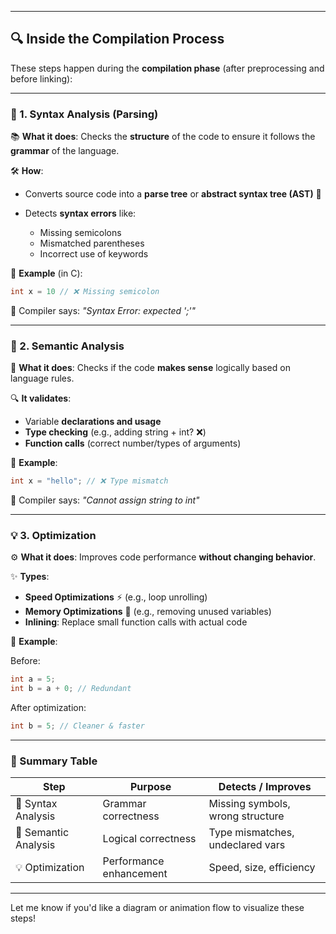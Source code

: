 
---

## 🔍 Inside the Compilation Process

These steps happen during the **compilation phase** (after preprocessing and before linking):

---

### 🧾 1. **Syntax Analysis** (Parsing)

📚 **What it does**:
Checks the **structure** of the code to ensure it follows the **grammar** of the language.

🛠️ **How**:

* Converts source code into a **parse tree** or **abstract syntax tree (AST)** 🌳
* Detects **syntax errors** like:

  * Missing semicolons
  * Mismatched parentheses
  * Incorrect use of keywords

🧪 **Example** (in C):

```c
int x = 10 // ❌ Missing semicolon
```

🔎 Compiler says: *"Syntax Error: expected ';'"*

---

### 🧮 2. **Semantic Analysis**

🧠 **What it does**:
Checks if the code **makes sense** logically based on language rules.

🔍 **It validates**:

* Variable **declarations and usage**
* **Type checking** (e.g., adding string + int? ❌)
* **Function calls** (correct number/types of arguments)

🧪 **Example**:

```c
int x = "hello"; // ❌ Type mismatch
```

🔎 Compiler says: *"Cannot assign string to int"*

---

### 💡 3. **Optimization**

⚙️ **What it does**:
Improves code performance **without changing behavior**.

✨ **Types**:

* **Speed Optimizations** ⚡ (e.g., loop unrolling)
* **Memory Optimizations** 💾 (e.g., removing unused variables)
* **Inlining**: Replace small function calls with actual code

🧪 **Example**:

Before:

```c
int a = 5;
int b = a + 0; // Redundant
```

After optimization:

```c
int b = 5; // Cleaner & faster
```

---

### 🧭 Summary Table

| Step                 | Purpose                 | Detects / Improves               |
| -------------------- | ----------------------- | -------------------------------- |
| 🧾 Syntax Analysis   | Grammar correctness     | Missing symbols, wrong structure |
| 🧮 Semantic Analysis | Logical correctness     | Type mismatches, undeclared vars |
| 💡 Optimization      | Performance enhancement | Speed, size, efficiency          |

---

Let me know if you'd like a diagram or animation flow to visualize these steps!
